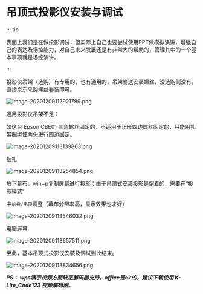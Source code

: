 # 吊顶式投影仪安装与调试

::: tip

表面上我们是在做投影调试，但实际上自己也要尝试使用PPT做模拟演讲，增强自己的表达及场控能力，对自己未来发展还是有非常大的帮助的，管理其中的一个基本事项就是场控演讲。

:::

投影仪吊架（选购）有专用的，也有通用的，吊架附送安装螺丝，没选购则没有，直接京东采购螺丝套装即可。

![image-20201209112921789.png](https://i.loli.net/2020/12/09/FVR93lZxALy4UOK.png)

通用投影仪吊架不足：

如这台 Epson CBE01 三角螺丝固定的，不适用于正形四边螺丝固定的，只能用扎带捆绑住两头进行四边固定。

![image-20201209113139863.png](https://i.loli.net/2020/12/09/ouKv8tdXRMx7B1k.png)

捆扎

![image-20201209113254854.png](https://i.loli.net/2020/12/09/K5JVm4YACegGM3x.png)

放下幕布，win+p复制屏幕进行投影；由于吊顶式安装投影是倒着的，需要在“投影模式”

中`前投/吊顶`调整（幕布分辨率高，显示效果也才好）

![image-20201209113546032.png](https://i.loli.net/2020/12/09/ywY3Ns5fJmtH9AX.png)

电脑屏幕

![image-20201209113657511.png](https://i.loli.net/2020/12/09/NXbiHTVUcPhpvnC.png)

至此，基本吊顶式投影仪安装及调试到此结束。

![image-20201209113834656.png](https://i.loli.net/2020/12/09/tqIhONGnXg5VFpC.png)

***PS： wps演示视频方面缺乏解码器支持，office是ok的，建议下载使用 K-Lite_Code123 视频解码器。***

